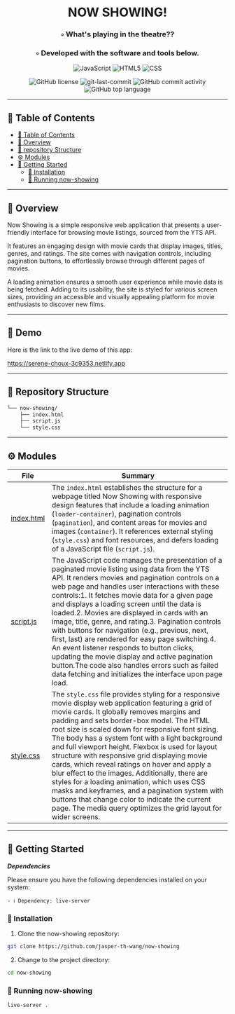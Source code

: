 <div align="center">
<h1 align="center">
<br>NOW SHOWING!</h1>
<h3>◦ What's playing in the theatre??</h3>
<h3>◦ Developed with the software and tools below.</h3>

<p align="center">
<img src="https://img.shields.io/badge/JavaScript-F7DF1E.svg?style=flat-square&logo=JavaScript&logoColor=black" alt="JavaScript" />
<img src="https://img.shields.io/badge/HTML5-E34F26.svg?style=flat-square&logo=HTML5&logoColor=white" alt="HTML5" />
<img src="https://img.shields.io/badge/CSS3-1572B6?style=flat-square&logo=css3&logoColor=white" alt="CSS" />
</p>
<img src="https://img.shields.io/github/license/jasper-th-wang/now-showing?style=flat-square&color=5D6D7E" alt="GitHub license" />
<img src="https://img.shields.io/github/last-commit/jasper-th-wang/now-showing?style=flat-square&color=5D6D7E" alt="git-last-commit" />
<img src="https://img.shields.io/github/commit-activity/m/jasper-th-wang/now-showing?style=flat-square&color=5D6D7E" alt="GitHub commit activity" />
<img src="https://img.shields.io/github/languages/top/jasper-th-wang/now-showing?style=flat-square&color=5D6D7E" alt="GitHub top language" />
</div>

---

## 📖 Table of Contents

- [📖 Table of Contents](#-table-of-contents)
- [📍 Overview](#-overview)
- [📂 repository Structure](#-repository-structure)
- [⚙️ Modules](#modules)
- [🚀 Getting Started](#-getting-started)
  - [🔧 Installation](#-installation)
  - [🤖 Running now-showing](#-running-now-showing)

---

## 📍 Overview

Now Showing is a simple responsive web application that presents a user-friendly interface for browsing movie listings, sourced from the YTS API.

It features an engaging design with movie cards that display images, titles, genres, and ratings. The site comes with navigation controls, including pagination buttons, to effortlessly browse through different pages of movies.

A loading animation ensures a smooth user experience while movie data is being fetched. Adding to its usability, the site is styled for various screen sizes, providing an accessible and visually appealing platform for movie enthusiasts to discover new films.

---

## 🎈 Demo

Here is the link to the live demo of this app:

https://serene-choux-3c9353.netlify.app

---

## 📂 Repository Structure

```sh
└── now-showing/
    ├── index.html
    ├── script.js
    └── style.css

```

---

## ⚙️ Modules

| File                                                                             | Summary                                                                                                                                                                                                                                                                                                                                                                                                                                                                                                                                                                                                                                                                                                                                  |
| -------------------------------------------------------------------------------- | ---------------------------------------------------------------------------------------------------------------------------------------------------------------------------------------------------------------------------------------------------------------------------------------------------------------------------------------------------------------------------------------------------------------------------------------------------------------------------------------------------------------------------------------------------------------------------------------------------------------------------------------------------------------------------------------------------------------------------------------- |
| [index.html](https://github.com/jasper-th-wang/now-showing/blob/main/index.html) | The `index.html` establishes the structure for a webpage titled Now Showing with responsive design features that include a loading animation (`loader-container`), pagination controls (`pagination`), and content areas for movies and images (`container`). It references external styling (`style.css`) and font resources, and defers loading of a JavaScript file (`script.js`).                                                                                                                                                                                                                                                                                                                                                    |
| [script.js](https://github.com/jasper-th-wang/now-showing/blob/main/script.js)   | The JavaScript code manages the presentation of a paginated movie listing using data from the YTS API. It renders movies and pagination controls on a web page and handles user interactions with these controls:1. It fetches movie data for a given page and displays a loading screen until the data is loaded.2. Movies are displayed in cards with an image, title, genre, and rating.3. Pagination controls with buttons for navigation (e.g., previous, next, first, last) are rendered for easy page switching.4. An event listener responds to button clicks, updating the movie display and active pagination button.The code also handles errors such as failed data fetching and initializes the interface upon page load.   |
| [style.css](https://github.com/jasper-th-wang/now-showing/blob/main/style.css)   | The `style.css` file provides styling for a responsive movie display web application featuring a grid of movie cards. It globally removes margins and padding and sets border-box model. The HTML root size is scaled down for responsive font sizing. The body has a system font with a light background and full viewport height. Flexbox is used for layout structure with responsive grid displaying movie cards, which reveal ratings on hover and apply a blur effect to the images. Additionally, there are styles for a loading animation, which uses CSS masks and keyframes, and a pagination system with buttons that change color to indicate the current page. The media query optimizes the grid layout for wider screens. |

</details>

---

## 🚀 Getting Started

**_Dependencies_**

Please ensure you have the following dependencies installed on your system:

`- ℹ️ Dependency: live-server`

### 🔧 Installation

1. Clone the now-showing repository:

```sh
git clone https://github.com/jasper-th-wang/now-showing
```

2. Change to the project directory:

```sh
cd now-showing
```

### 🤖 Running now-showing

```sh
live-server .
```
